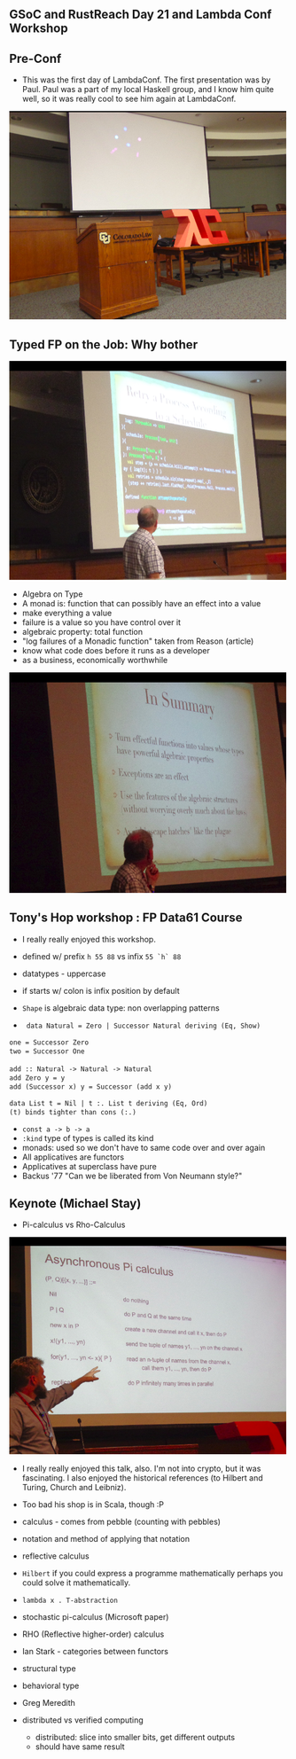 ## GSoC and RustReach Day 21 and Lambda Conf Workshop

## Pre-Conf
- This was the first day of LambdaConf. The first presentation was by Paul. 
  Paul was a part of my local Haskell group, and I know him quite well, so it was
  really cool to see him again at LambdaConf.
  
 <img src="/images/lconf18_/podium.png" width="500"> 
 

## Typed FP on the Job: Why bother

 <img src="/images/lconf18_/paul.png" width="500"> 
 

- Algebra on Type
- A monad is: function that can possibly have an effect into a value
- make everything a value
- failure is a value so you have control over it
- algebraic property: total function
- "log failures of a Monadic function" taken from Reason (article)
- know what code does before it runs as a developer
- as a business, economically worthwhile

 <img src="/images/lconf18_/paul1.png" width="500"> 

## Tony's Hop workshop : FP Data61 Course
- I really really enjoyed this workshop.
- defined w/ prefix ```h 55 88``` vs infix ```55 `h` 88```
- datatypes - uppercase
- if starts w/ colon is infix position by default

- ```Shape``` is algebraic data type: non overlapping patterns
- ``` data Natural = Zero | Successor Natural deriving (Eq, Show)```

```
one = Successor Zero
two = Successor One

add :: Natural -> Natural -> Natural
add Zero y = y
add (Successor x) y = Successor (add x y)
```

```
data List t = Nil | t :. List t deriving (Eq, Ord) 
(t) binds tighter than cons (:.)
```

- ```const a -> b -> a```
- ```:kind``` type of types is called its kind
- monads: used so we don't have to same code over and over again
- All applicatives are functors
- Applicatives at superclass have pure
- Backus '77 "Can we be liberated from Von Neumann style?"

## Keynote (Michael Stay)
- Pi-calculus vs Rho-Calculus

 <img src="/images/lconf18_/mike.png" width="500"> 

- I really really enjoyed this talk, also. I'm not into crypto, but it was fascinating.
  I also enjoyed the historical references (to Hilbert and Turing, Church and Leibniz).
- Too bad his shop is in Scala, though :P
- calculus - comes from pebble (counting with pebbles)
- notation and method of applying that notation
- reflective calculus
- ```Hilbert``` if you could express a programme mathematically perhaps you could solve it
  mathematically.
  
- ```lambda x . T-abstraction```
- stochastic pi-calculus (Microsoft paper)
- RHO (Reflective higher-order) calculus
- Ian Stark - categories between functors
- structural type
- behavioral type
- Greg Meredith
- distributed vs verified computing
  - distributed: slice into smaller bits, get different outputs
  - should have same result
  





